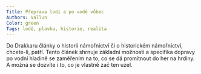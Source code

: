```yaml
---
Title: Přeprava lodí a po vodě vůbec
Authors: Vallun
Color: green
Tags: lodě, plavba, historie, realita 
---
```

Do Drakkaru články o historii námořnictví
či o historickém námořnictví, chcete-li,
patří. Tento článek shrnuje základní možnosti
a specifika dopravy po vodní hladině
se zaměřením na to, co se dá promítnout
do her na hrdiny. A možná se dozvíte i to,
co je vlastně zač ten uzel.
